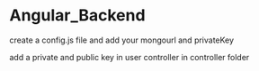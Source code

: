 # Angular_Backend

create a config.js file and add your mongourl and privateKey

add a private and public key in user controller in controller folder 
